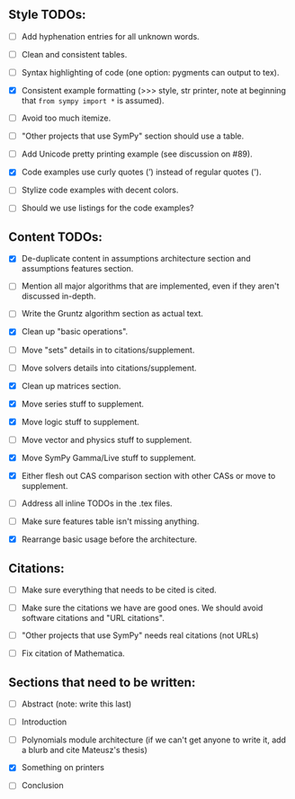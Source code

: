 ## Style TODOs:

- [ ] Add hyphenation entries for all unknown words.

- [ ] Clean and consistent tables.

- [ ] Syntax highlighting of code (one option: pygments can output to tex).

- [x] Consistent example formatting (>>> style, str printer, note at beginning
  that `from sympy import *` is assumed).

- [ ] Avoid too much itemize.

- [ ] "Other projects that use SymPy" section should use a table.

- [ ] Add Unicode pretty printing example (see discussion on #89).

- [x] Code examples use curly quotes (’) instead of regular quotes (').

- [ ] Stylize code examples with decent colors.

- [ ] Should we use listings for the code examples?

## Content TODOs:

- [x] De-duplicate content in assumptions architecture section and assumptions
  features section.

- [ ] Mention all major algorithms that are implemented, even if they aren't
  discussed in-depth.

- [ ] Write the Gruntz algorithm section as actual text.

- [x] Clean up "basic operations".

- [ ] Move "sets" details in to citations/supplement.

- [ ] Move solvers details into citations/supplement.

- [x] Clean up matrices section.

- [x] Move series stuff to supplement.

- [x] Move logic stuff to supplement.

- [ ] Move vector and physics stuff to supplement.

- [x] Move SymPy Gamma/Live stuff to supplement.

- [x] Either flesh out CAS comparison section with other CASs or move to
  supplement.

- [ ] Address all inline TODOs in the .tex files.

- [ ] Make sure features table isn't missing anything.

- [x] Rearrange basic usage before the architecture.

## Citations:

- [ ] Make sure everything that needs to be cited is cited.

- [ ] Make sure the citations we have are good ones. We should avoid software
citations and "URL citations".

- [ ] "Other projects that use SymPy" needs real citations (not URLs)

- [ ] Fix citation of Mathematica.

## Sections that need to be written:

- [ ] Abstract (note: write this last)

- [ ] Introduction

- [ ] Polynomials module architecture (if we can't get anyone to write it, add
  a blurb and cite Mateusz's thesis)

- [x] Something on printers

- [ ] Conclusion
